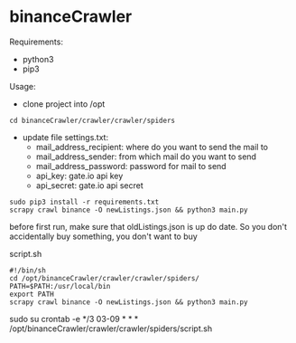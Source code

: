 # binanceCrawler

Requirements:
- python3
- pip3

Usage:
- clone project into /opt
```
cd binanceCrawler/crawler/crawler/spiders
```
- update file settings.txt:
  - mail_address_recipient: where do you want to send the mail to
  - mail_address_sender: from which mail do you want to send
  - mail_address_password: password for mail to send
  - api_key: gate.io api key
  - api_secret: gate.io api secret
```
sudo pip3 install -r requirements.txt
scrapy crawl binance -O newListings.json && python3 main.py
```
before first run, make sure that oldListings.json is up do date. So you don't accidentally buy something, you don't want to buy

script.sh
```
#!/bin/sh
cd /opt/binanceCrawler/crawler/crawler/spiders/
PATH=$PATH:/usr/local/bin
export PATH
scrapy crawl binance -O newListings.json && python3 main.py
```

sudo su
crontab -e
*/3 03-09 * * * /opt/binanceCrawler/crawler/crawler/spiders/script.sh